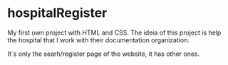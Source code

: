 # hospitalRegister
<p>My first own project with HTML and CSS. The ideia of this project is help the hospital that I work with their documentation organization.</p>
<p>It´s only the searh/register page of the website, it has other ones.</p>

